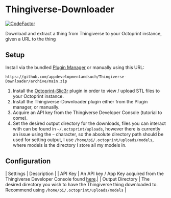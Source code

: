 # Thingiverse-Downloader

[![CodeFactor](https://www.codefactor.io/repository/github/appdevelopmentandsuch/thingiverse-downloader/badge)](https://www.codefactor.io/repository/github/appdevelopmentandsuch/thingiverse-downloader)

Download and extract a thing from Thingiverse to your Octoprint instance, given a URL to the thing

## Setup

Install via the bundled [Plugin Manager](https://docs.octoprint.org/en/master/bundledplugins/pluginmanager.html)
or manually using this URL:

    https://github.com/appdevelopmentandsuch/Thingiverse-Downloader/archive/main.zip

1. Install the [Octoprint-Slic3r](https://plugins.octoprint.org/plugins/slic3r/) plugin in order to view / upload STL files to your Octoprint instance.
2. Install the Thingiverse-Downloader plugin either from the Plugin manager, or manually.
3. Acquire an API key from the Thingiverse Developer Console (tutorial to come).
4. Set the desired output directory for the downloads, files you can interact with can be found in `~/.octoprint/uploads`, however there is currently an issue using the `~` character, so the absolute directory path should be used for setting output, I use `/home/pi/.octoprint/uploads/models`, where models is the directory I store all my models in.

## Configuration

| Settings | Description |
| API Key | An API key / App Key acquired from the Thingiverse Developer Console found [here](https://www.thingiverse.com/developers).|
| Output Directory | The desired directory you wish to have the Thingiverse thing downloaded to. Recommend using `/home/pi/.octoprint/uploads/models` |

